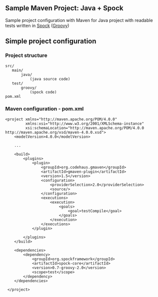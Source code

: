 Sample Maven Project: Java + Spock
---------------------------------------

Sample project configuration with Maven for Java project with readable tests written in [Spock](https://code.google.com/p/spock/) ([Groovy](http://groovy.codehaus.org/))


Simple project configuration
----------------------------

### Project structure

    src/
       main/
           java/
               (java source code)
       test/
           groovy/
               (spock code)
    pom.xml


### Maven configuration - pom.xml

    <project xmlns="http://maven.apache.org/POM/4.0.0"
             xmlns:xsi="http://www.w3.org/2001/XMLSchema-instance"
             xsi:schemaLocation="http://maven.apache.org/POM/4.0.0 http://maven.apache.org/xsd/maven-4.0.0.xsd">
        <modelVersion>4.0.0</modelVersion>

        ...

        <build>
            <plugins>
                <plugin>
                    <groupId>org.codehaus.gmaven</groupId>
                    <artifactId>gmaven-plugin</artifactId>
                    <version>1.5</version>
                    <configuration>
                        <providerSelection>2.0</providerSelection>
                        <source/>
                    </configuration>
                    <executions>
                        <execution>
                            <goals>
                                <goal>testCompile</goal>
                            </goals>
                        </execution>
                    </executions>
                </plugin>

            </plugins>
        </build>

        <dependencies>
            <dependency>
                <groupId>org.spockframework</groupId>
                <artifactId>spock-core</artifactId>
                <version>0.7-groovy-2.0</version>
                <scope>test</scope>
            </dependency>
        </dependencies>

     </project>


